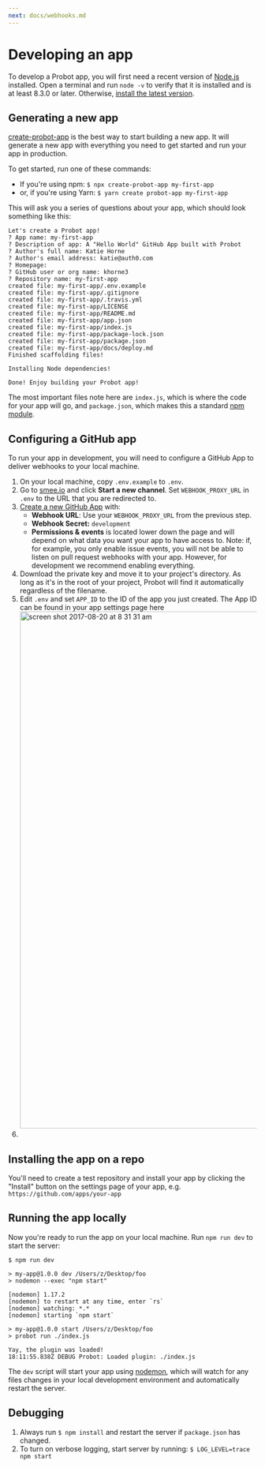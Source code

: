 ```yaml
---
next: docs/webhooks.md
---
```


# Developing an app

To develop a Probot app, you will first need a recent version of [Node.js](https://nodejs.org/) installed. Open a terminal and run `node -v` to verify that it is installed and is at least 8.3.0 or later. Otherwise, [install the latest version](https://nodejs.org/).

## Generating a new app

[create-probot-app](https://github.com/probot/create-probot-app) is the best way to start building a new app. It will generate a new app with everything you need to get started and run your app in production.

To get started, run one of these commands:

- If you're using npm: `$ npx create-probot-app my-first-app`
- or, if you're using Yarn: `$ yarn create probot-app my-first-app`

This will ask you a series of questions about your app, which should look something like this:

```
Let's create a Probot app!
? App name: my-first-app
? Description of app: A "Hello World" GitHub App built with Probot
? Author's full name: Katie Horne
? Author's email address: katie@auth0.com
? Homepage:
? GitHub user or org name: khorne3
? Repository name: my-first-app
created file: my-first-app/.env.example
created file: my-first-app/.gitignore
created file: my-first-app/.travis.yml
created file: my-first-app/LICENSE
created file: my-first-app/README.md
created file: my-first-app/app.json
created file: my-first-app/index.js
created file: my-first-app/package-lock.json
created file: my-first-app/package.json
created file: my-first-app/docs/deploy.md
Finished scaffolding files!

Installing Node dependencies!

Done! Enjoy building your Probot app!
```

The most important files note here are `index.js`, which is where the code for your app will go, and `package.json`, which makes this a standard [npm module](https://docs.npmjs.com/files/package.json).

## Configuring a GitHub app

To run your app in development, you will need to configure a GitHub App to deliver webhooks to your local machine.

1. On your local machine, copy `.env.example` to `.env`.
1. Go to [smee.io](https://smee.io) and click **Start a new channel**. Set `WEBHOOK_PROXY_URL` in `.env` to the URL that you are redirected to.
1. [Create a new GitHub App](https://github.com/settings/apps/new) with:
    - **Webhook URL**: Use your `WEBHOOK_PROXY_URL` from the previous step.
    - **Webhook Secret:** `development`
    - **Permissions & events** is located lower down the page and will depend on what data you want your app to have access to. Note: if, for example, you only enable issue events, you will not be able to listen on pull request webhooks with your app. However, for development we recommend enabling everything.
1. Download the private key and move it to your project's directory. As long as it's in the root of your project, Probot will find it automatically regardless of the filename.
1. Edit `.env` and set `APP_ID` to the ID of the app you just created. The App ID can be found in your app settings page here <img width="1048" alt="screen shot 2017-08-20 at 8 31 31 am" src="https://user-images.githubusercontent.com/13410355/29496168-044b9a48-8582-11e7-8be4-39cc75090647.png">
1. 

## Installing the app on a repo

You'll need to create a test repository and install your app by clicking the "Install" button on the settings page of your app, e.g. `https://github.com/apps/your-app`

## Running the app locally

Now you're ready to run the app on your local machine. Run `npm run dev` to start the server:

```
$ npm run dev

> my-app@1.0.0 dev /Users/z/Desktop/foo
> nodemon --exec "npm start"

[nodemon] 1.17.2
[nodemon] to restart at any time, enter `rs`
[nodemon] watching: *.*
[nodemon] starting `npm start`

> my-app@1.0.0 start /Users/z/Desktop/foo
> probot run ./index.js

Yay, the plugin was loaded!
18:11:55.838Z DEBUG Probot: Loaded plugin: ./index.js
```

The `dev` script will start your app using [nodemon](https://github.com/remy/nodemon#nodemon), which will watch for any files changes in your local development environment and automatically restart the server.

## Debugging

1. Always run `$ npm install` and restart the server if `package.json` has changed.
1. To turn on verbose logging, start server by running: `$ LOG_LEVEL=trace npm start`
